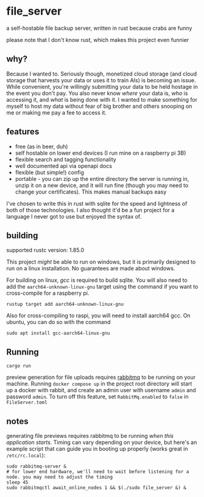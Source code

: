 # file_server

a self-hostable file backup server, written in rust because crabs are funny

please note that I don't know rust, which makes this project even funnier

## why?

Because I wanted to. Seriously though, monetized cloud storage (and cloud
storage that harvests your data or uses it to train AIs) is becoming an issue.
While convenient, you're willingly submitting your data to be held hostage in
the event you don't pay. You also never know _where_ your data is, _who_ is
accessing it, and _what_ is being done with it. I wanted to make something for
myself to host my data without fear of big brother and others snooping on me or
making me pay a fee to access it.

## features

- free (as in beer, duh)
- self hostable on lower end devices (I run mine on a raspberry pi 3B)
- flexible search and tagging functionality
- well documented api via openapi docs
- flexible (but simple!) config
- portable - you can zip up the entire directory the server is running in, unzip
  it on a new device, and it will run fine (though you may need to change your
  certificates). This makes manual backups easy

I've chosen to write this in rust with sqlite for the speed and lightness of
both of those technologies. I also thought it'd be a fun project for a language
I never got to use but enjoyed the syntax of.

## building

supported rustc version: 1.85.0

This project _might_ be able to run on windows, but it is primarily designed to
run on a linux installation. No guarantees are made about windows.

For building on linux, _gcc_ is required to build sqlite. You will also need to
add the `aarch64-unknown-linux-gnu` target using the command if you want to
cross-compile for a raspberry pi.

```shell
rustup target add aarch64-unknown-linux-gnu
```

Also for cross-compiling to raspi, you will need to install aarch64 gcc. On
ubuntu, you can do so with the command

```shell
sudo apt install gcc-aarch64-linux-gnu
```

## Running

```shell
cargo run
```

preview generation for file uploads requires
[rabbitmq](https://www.rabbitmq.com/) to be running on your machine. Running
`docker compose up` in the project root directory will start up a docker with
rabbit, and create an admin user with username `admin` and password `admin`. To
turn off this feature, set `RabbitMq.enabled` to `false` in `FileServer.toml`

## notes

generating file previews requires rabbitmq to be running _when this application
starts_. Timing can vary depending on your device, but here's an example script
that can guide you in booting up properly (works great in `/etc/rc.local`):

```shell
sudo rabbitmq-server &
# for lower end hardware, we'll need to wait before listening for a node. you may need to adjust the timing
sleep 45
sudo rabbitmqctl await_online_nodes 1 && $(./sudo file_server &) &
```
